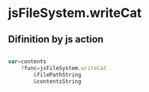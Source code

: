 # jsFileSystem.writeCat

## Difinition by js action

```js.js

var=contents
	?func=jsFileSystem.writeCat
		&filePathString
		&contentsString
```



